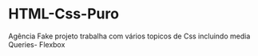 # HTML-Css-Puro
 Agência Fake projeto trabalha com vários topicos de Css incluindo media Queries- Flexbox 
